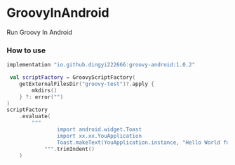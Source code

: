 # GroovyInAndroid

Run Groovy In Android

### How to use

```groovy
implementation "io.github.dingyi222666:groovy-android:1.0.2"
```

```kotlin
 val scriptFactory = GroovyScriptFactory(
    getExternalFilesDir("groovy-test")?.apply {
        mkdirs()
    } ?: error("")
)
scriptFactory
    .evaluate(
        """
                import android.widget.Toast
                import xx.xx.YouApplication
                Toast.makeText(YouApplication.instance, "Hello World for groovy", Toast.LENGTH_SHORT).show()
            """.trimIndent()
    )
```

